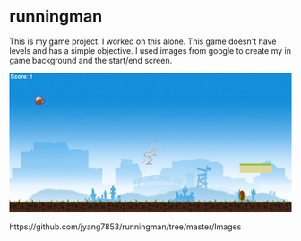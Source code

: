 # runningman
<p> This is my game project. I worked on this alone. This game doesn't have levels and has a simple objective. I used images from google to create my in game background and the start/end screen. </p>
<img src="https://github.com/jyang7853/runningman/blob/master/in%20game%201.png">
<p> https://github.com/jyang7853/runningman/tree/master/Images </p>
